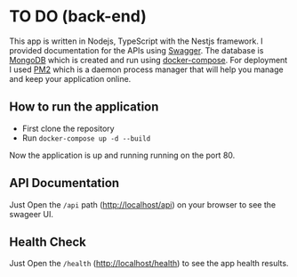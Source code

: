 # TO DO (back-end)

This app is written in Nodejs, TypeScript with the Nestjs framework. I provided documentation for the APIs using [Swagger](https://swagger.io/).
The database is [MongoDB](https://www.mongodb.com/) which is created and run using [docker-compose](https://docs.docker.com/compose/).
For deployment I used [PM2](https://pm2.keymetrics.io/) which is a daemon process manager that will help you manage and keep your application online.

## How to run the application

* First clone the repository
* Run `docker-compose up -d --build`

Now the application is up and running running on the port 80.

## API Documentation

Just Open the `/api` path (<http://localhost/api>) on your browser to see the swageer UI.

## Health Check

Just Open the `/health` (<http://localhost/health>) to see the app health results.
